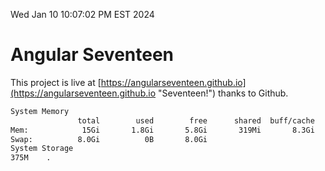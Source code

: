 Wed Jan 10 10:07:02 PM EST 2024

# Angular Seventeen


This project is live at [https://angularseventeen.github.io](https://angularseventeen.github.io "Seventeen!") thanks to Github.

```bash
System Memory
               total        used        free      shared  buff/cache   available
Mem:            15Gi       1.8Gi       5.8Gi       319Mi       8.3Gi        13Gi
Swap:          8.0Gi          0B       8.0Gi
System Storage
375M	.
```
